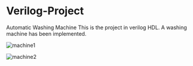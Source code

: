 # Verilog-Project
Automatic Washing Machine
This is the project in verilog HDL.
A washing machine has been implemented.

![machine1](https://github.com/ReenaSinghal/Verilog-Project/assets/145100765/3f52a877-73ee-45b5-b622-acf20895e924)



![machine2](https://github.com/ReenaSinghal/Verilog-Project/assets/145100765/e4fedfad-2289-4aff-8610-934564e8e282)
